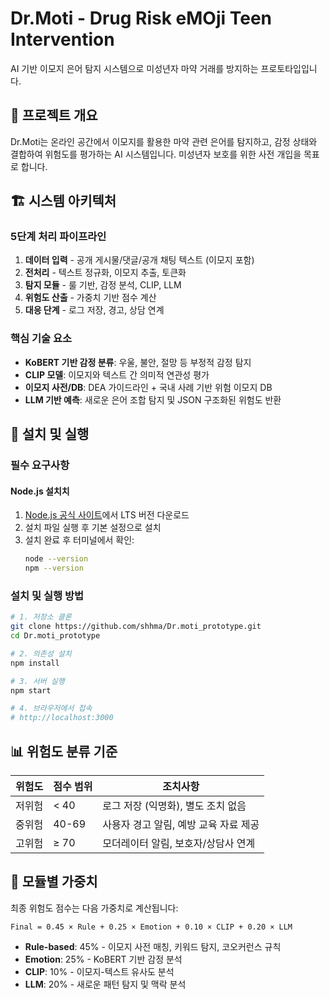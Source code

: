 # Dr.Moti - Drug Risk eMOji Teen Intervention

AI 기반 이모지 은어 탐지 시스템으로 미성년자 마약 거래를 방지하는 프로토타입입니다.

## 🎯 프로젝트 개요

Dr.Moti는 온라인 공간에서 이모지를 활용한 마약 관련 은어를 탐지하고, 감정 상태와 결합하여 위험도를 평가하는 AI 시스템입니다. 미성년자 보호를 위한 사전 개입을 목표로 합니다.

## 🏗️ 시스템 아키텍처

### 5단계 처리 파이프라인

1. **데이터 입력** - 공개 게시물/댓글/공개 채팅 텍스트 (이모지 포함)
2. **전처리** - 텍스트 정규화, 이모지 추출, 토큰화
3. **탐지 모듈** - 룰 기반, 감정 분석, CLIP, LLM
4. **위험도 산출** - 가중치 기반 점수 계산
5. **대응 단계** - 로그 저장, 경고, 상담 연계

### 핵심 기술 요소

- **KoBERT 기반 감정 분류**: 우울, 불안, 절망 등 부정적 감정 탐지
- **CLIP 모델**: 이모지와 텍스트 간 의미적 연관성 평가
- **이모지 사전/DB**: DEA 가이드라인 + 국내 사례 기반 위험 이모지 DB
- **LLM 기반 예측**: 새로운 은어 조합 탐지 및 JSON 구조화된 위험도 반환

## 🚀 설치 및 실행

### 필수 요구사항


#### Node.js 설치치
1. [Node.js 공식 사이트](https://nodejs.org/)에서 LTS 버전 다운로드
2. 설치 파일 실행 후 기본 설정으로 설치
3. 설치 완료 후 터미널에서 확인:
   ```bash
   node --version
   npm --version
   ```

### 설치 및 실행 방법

```bash
# 1. 저장소 클론
git clone https://github.com/shhma/Dr.moti_prototype.git
cd Dr.moti_prototype

# 2. 의존성 설치
npm install

# 3. 서버 실행
npm start

# 4. 브라우저에서 접속
# http://localhost:3000
```

## 📊 위험도 분류 기준

| 위험도 | 점수 범위 | 조치사항 |
|--------|-----------|----------|
| 저위험 | < 40 | 로그 저장 (익명화), 별도 조치 없음 |
| 중위험 | 40-69 | 사용자 경고 알림, 예방 교육 자료 제공 |
| 고위험 | ≥ 70 | 모더레이터 알림, 보호자/상담사 연계 |

## 🔧 모듈별 가중치

최종 위험도 점수는 다음 가중치로 계산됩니다:

```
Final = 0.45 × Rule + 0.25 × Emotion + 0.10 × CLIP + 0.20 × LLM
```

- **Rule-based**: 45% - 이모지 사전 매칭, 키워드 탐지, 코오커런스 규칙
- **Emotion**: 25% - KoBERT 기반 감정 분석
- **CLIP**: 10% - 이모지-텍스트 유사도 분석
- **LLM**: 20% - 새로운 패턴 탐지 및 맥락 분석